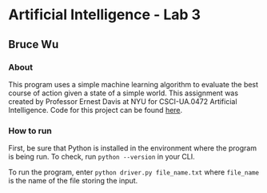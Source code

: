 # Artificial Intelligence - Lab 3

## Bruce Wu

### About

This program uses a simple machine learning algorithm to evaluate the best course of action given a state of a simple world. This assignment was created by Professor Ernest Davis at NYU for CSCI-UA.0472 Artificial Intelligence. Code for this project can be found [here](https://github.com/bxw201/ai_lab3).

### How to run

First, be sure that Python is installed in the environment where the program is being run. To check, run `python --version` in your CLI.

To run the program, enter `python driver.py file_name.txt` where `file_name` is the name of the file storing the input.
